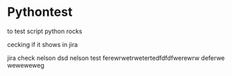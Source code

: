 # Pythontest
to test script
python rocks

cecking if it shows in jira


jira check nelson
dsd
nelson test
ferewrwetrwetertedfdfdfwerewrw
deferwe
weweweweg
